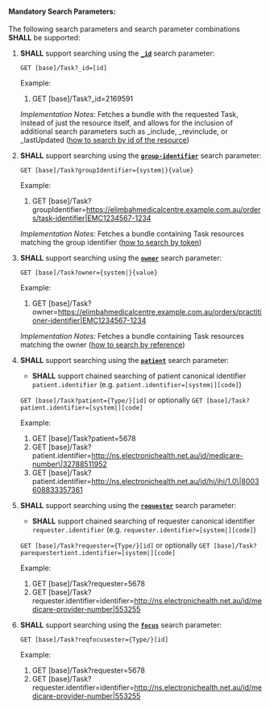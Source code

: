 #### Mandatory Search Parameters:

The following search parameters and search parameter combinations **SHALL** be supported:

1. **SHALL** support searching using the **[`_id`](https://hl7.org/fhir/R4/task.html#search)** search parameter:
 
    `GET [base]/Task?_id=[id]`

    Example:
    
      1. GET [base]/Task?_id=2169591

    *Implementation Notes:* Fetches a bundle with the requested Task, instead of just the resource itself, and allows for the inclusion of additional search parameters such as _include, _revinclude, or _lastUpdated ([how to search by id of the resource](https://hl7.org/fhir/r4/search.html#id))


1. **SHALL** support searching using the **[`group-identifier`](https://hl7.org/fhir/R4/task.html#search)** search parameter:

    `GET [base]/Task?groupIdentifier={system|}{value}`

    Example:
    
      1. GET [base]/Task?groupIdentifier=https://elimbahmedicalcentre.example.com.au/orders/task-identifier|EMC1234567-1234 

    *Implementation Notes:* Fetches a bundle containing Task resources matching the group identifier ([how to search by token](http://hl7.org/fhir/R4/search.html#token))


1. **SHALL** support searching using the **[`owner`](https://hl7.org/fhir/R4/task.html#search)** search parameter:

    `GET [base]/Task?owner={system|}{value}`

    Example:
    
      1. GET [base]/Task?owner=https://elimbahmedicalcentre.example.com.au/orders/practitioner-identifier|EMC1234567-1234 

    *Implementation Notes:* Fetches a bundle containing Task resources matching the owner ([how to search by reference](http://hl7.org/fhir/R4/search.html#reference))


1. **SHALL** support searching using the **[`patient`](https://hl7.org/fhir/R4/task.html#search)** search parameter:
    - **SHALL** support chained searching of patient canonical identifier `patient.identifier` (e.g. `patient.identifier=[system|][code]`)

    `GET [base]/Task?patient={Type/}[id]` or optionally `GET [base]/Task?patient.identifier=[system|][code]`

    Example:
    
      1. GET [base]/Task?patient=5678
      1. GET [base]/Task?patient.identifier=http://ns.electronichealth.net.au/id/medicare-number\|32788511952
      1. GET [base]/Task?patient.identifier=http://ns.electronichealth.net.au/id/hi/ihi/1.0\|8003608833357361 


1. **SHALL** support searching using the **[`requester`](https://hl7.org/fhir/R4/encounter.html#search)** search parameter:
    - **SHALL** support chained searching of requester canonical identifier `requester.identifier` (e.g. `requester.identifier=[system|][code]`)

    `GET [base]/Task?requester={Type/}[id]` or optionally `GET [base]/Task?parequestertient.identifier=[system|][code]`

    Example:
    
      1. GET [base]/Task?requester=5678
      1. GET [base]/Task?requester.identifier=identifier=http://ns.electronichealth.net.au/id/medicare-provider-number|553255


1. **SHALL** support searching using the **[`focus`](https://hl7.org/fhir/R4/encounter.html#search)** search parameter:

    `GET [base]/Task?reqfocusester={Type/}[id]` 

    Example:
    
      1. GET [base]/Task?requester=5678
      1. GET [base]/Task?requester.identifier=identifier=http://ns.electronichealth.net.au/id/medicare-provider-number|553255





